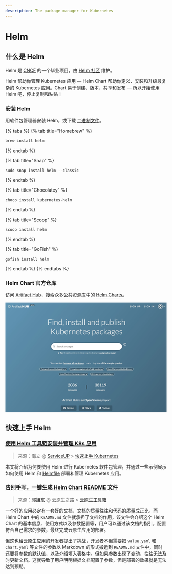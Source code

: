 ```yaml
---
description: The package manager for Kubernetes
---
```


# Helm

## 什么是 Helm

Helm 是 [CNCF](https://cncf.io/) 的一个毕业项目，由 [Helm 社区](https://github.com/helm/community) 维护。

Helm 帮助你管理 Kubernetes 应用 — Helm Chart 帮助你定义、安装和升级最复杂的 Kubernetes 应用。Chart 易于创建、版本、共享和发布 — 所以开始使用 Helm 吧，停止复制和粘贴！

### 安装 Helm

用软件包管理器安装 Helm，或下载 [二进制文件](https://github.com/helm/helm/releases/latest)。

{% tabs %}
{% tab title="Homebrew" %}
```bash
brew install helm
```
{% endtab %}

{% tab title="Snap" %}
```
sudo snap install helm --classic
```
{% endtab %}

{% tab title="Chocolatey" %}
```bash
choco install kubernetes-helm
```
{% endtab %}

{% tab title="Scoop" %}
```
scoop install helm
```
{% endtab %}

{% tab title="GoFish" %}
```
gofish install helm
```
{% endtab %}
{% endtabs %}

### Helm Chart 官方仓库

访问 [Artifact Hub](https://artifacthub.io/)，搜索众多公共资源库中的 [Helm Charts](https://artifacthub.io/packages/search?page=1&kind=0)。

![Artifact Hub &#x5B98;&#x7F51;&#x9996;&#x9875;](../.gitbook/assets/image.png)

## 快速上手 Helm 

### [使用 Helm 工具链安装并管理 K8s 应用](https://www.yuque.com/serviceup/k8s-hands-on/helm)

> 来源：海立 @ [ServiceUP](https://www.yuque.com/serviceup) &gt; [快速上手 Kubernetes ](https://www.yuque.com/serviceup/k8s-hands-on)

本文将介绍为何要使用 Helm 进行 Kubernetes 软件包管理，并通过一些示例展示如何使用 Helm 和 [Helmfile](https://github.com/roboll/helmfile) 部署和管理 Kubernetes 应用。 

### [告别手写，一键生成 Helm Chart README 文件](https://mp.weixin.qq.com/s?__biz=MzI4MzcwMTA5Nw==&mid=2247483835&idx=1&sn=848d46198b023a00a0b730cdeaade126) <a id="activity-name"></a>

> 来源：[郭旭东](https://github.com/sunny0826) @ 云原生之路 &gt; [云原生工具箱](https://mp.weixin.qq.com/mp/appmsgalbum?__biz=MzI4MzcwMTA5Nw==&action=getalbum&album_id=1416096301506314242&scene=173&from_msgid=2247483835&from_itemidx=1&count=3#wechat_redirect)

一个好的应用必定有一套好的文档，文档的质量往往和代码的质量成正比。而 Helm Chart 中的 `README.md` 文件就承担了文档的作用，该文件会介绍这个 Helm Chart 的基本信息、使用方式以及参数配置等，用户可以通过该文档的指引，配置符合自己需求的参数，最终完成云原生应用的部署。

但这也给云原生应用的开发者提出了挑战，开发者不但需要把 `value.yaml` 和 `Chart.yaml` 等文件的参数以 Markdown 的形式搬运到 `README.md` 文件中，同时还要将参数的默认值，以及介绍填入表格中。但如果参数出现了变动，往往无法及时更新文档。这就导致了用户明明根据文档配置了参数，但是部署的效果就是无法达到预期。

